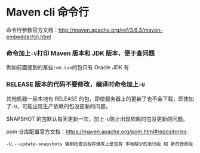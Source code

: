 # Maven cli 命令行

命令行参数官方文档：http://maven.apache.org/ref/3.6.3/maven-embedder/cli.html


### 命令加上`-V`打印 Maven 版本和 JDK 版本，便于查问题

例如前面提到的某些`com.sun`的包只有 Oracle JDK 有


### RELEASE 版本的代码不要修改，编译时命令加上`-U`

其他机器一旦本地有 RELEASE 的包，即使服务器上的更新了也不会下载，即使加了`-U`，可能出现生产依赖的包没更新的问题。

SNAPSHOT 的包默认每天更新一次，加上`-U`防止出现依赖的包没更新的问题。

pom 仓库配置官方文档：https://maven.apache.org/pom.html#repositories
```
-U,--update-snapshots 强制检查远程存储库上是否有 本地缺少的发行版 和 新的快照版
```